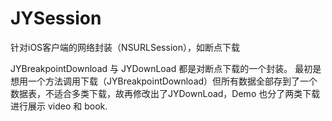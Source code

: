 # JYSession
针对iOS客户端的网络封装（NSURLSession），如断点下载

JYBreakpointDownload 与 JYDownLoad 都是对断点下载的一个封装。
最初是想用一个方法调用下载（JYBreakpointDownload）但所有数据全部存到了一个数据表，不适合多类下载，故再修改出了JYDownLoad，Demo 也分了两类下载进行展示 video 和 book.

